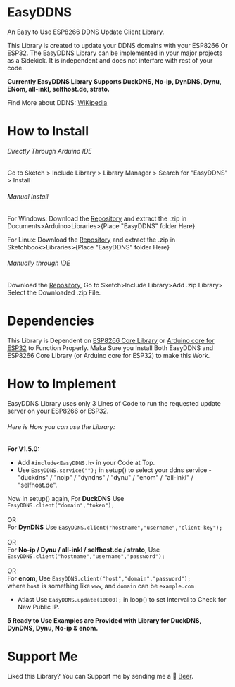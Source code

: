 # EasyDDNS
An Easy to Use ESP8266 DDNS Update Client Library.

This Library is created to update your DDNS domains with your ESP8266 Or ESP32. The EasyDDNS Library can be implemented in your major projects as a Sidekick. It is independent and does not interfare with rest of your code.

**Currently EasyDDNS Library Supports DuckDNS, No-ip, DynDNS, Dynu, ENom, all-inkl, selfhost.de, strato.**


Find More about DDNS: [WiKipedia](https://en.wikipedia.org/wiki/Dynamic_DNS)

# How to Install
###### Directly Through Arduino IDE
Go to Sketch > Include Library > Library Manager > Search for "EasyDDNS" > Install

###### Manual Install

For Windows: Download the [Repository](https://github.com/ayushsharma82/EasyDDNS/archive/master.zip) and extract the .zip in Documents>Arduino>Libraries>{Place "EasyDDNS" folder Here}

For Linux: Download the [Repository](https://github.com/ayushsharma82/EasyDDNS/archive/master.zip) and extract the .zip in Sketchbook>Libraries>{Place "EasyDDNS" folder Here}

###### Manually through IDE

Download the [Repository](https://github.com/ayushsharma82/EasyDDNS/archive/master.zip), Go to Sketch>Include Library>Add .zip Library> Select the Downloaded .zip File.

# Dependencies
This Library is Dependent on [ESP8266 Core Library](https://github.com/esp8266/Arduino) or [Arduino core for ESP32](https://github.com/espressif/arduino-esp32) to Function Properly.
Make Sure you Install Both EasyDDNS and ESP8266 Core Library (or Arduino core for ESP32) to make this Work.

# How to Implement
EasyDDNS Library uses only 3 Lines of Code to run the requested update server on your ESP8266 or ESP32.

###### Here is How you can use the Library:<br>

**For V1.5.0:**<br>
- Add `#include<EasyDDNS.h>` in your Code at Top.
- Use `EasyDDNS.service("");` in setup() to select your ddns service - "duckdns" / "noip" / "dyndns" / "dynu" / "enom" / "all-inkl" / "selfhost.de".


Now in setup() again, For **DuckDNS** Use `EasyDDNS.client("domain","token");`<br>
<br>
OR
<br>
For **DynDNS** Use `EasyDDNS.client("hostname","username","client-key");`<br>
<br>
OR
<br>
For **No-ip / Dynu / all-inkl / selfhost.de / strato**, Use `EasyDDNS.client("hostname","username","password");`<br>
<br>
OR
<br>
For **enom**, Use `EasyDDNS.client("host","domain","password");`<br>
where `host` is something like `www`, and `domain` can be `example.com` <br>

- Atlast Use `EasyDDNS.update(10000);` in loop() to set Interval to Check for New Public IP.

**5 Ready to Use Examples are Provided with Library for DuckDNS, DynDNS, Dynu, No-ip & enom.**

# Support Me
Liked this Library? You can Support me by sending me a :beer: [Beer](https://www.paypal.me/ayushsharma82/5).

